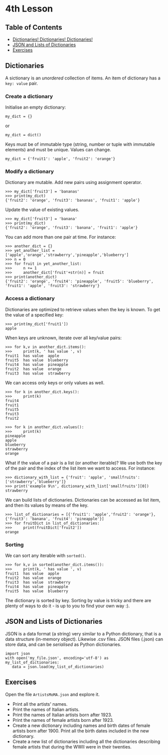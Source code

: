# 4th Lesson
## Table of Contents
 * [Dictionaries! Dictionaries! Dictionaries!](#dictionaries)
 * [JSON and Lists of Dictionaries](#JSON_and_Lists_of_Dictionaries)
 * [Exercises](#exercises)

## Dictionaries
A sictionary is an *unordered* collection of items. An item of dictionary has a `key: value` pair.

### Create a dictionary
Initialise an empty dictionary:
~~~~
my_dict = {}
~~~~
or
~~~~
my_dict = dict()
~~~~

Keys must be of immutable type (string, number or tuple with immutable elements) and must be unique. Values can change.
~~~~
my_dict = {'fruit1': 'apple', 'fruit2': 'orange'}
~~~~

### Modify a dictionary
Dictionary are mutable. Add new pairs using assignment operator.
~~~~
>>> my_dict['fruit3'] = 'bananas'
>>> print(my_dict)
{'fruit2': 'orange', 'fruit3': 'bananas', 'fruit1': 'apple'}
~~~~

Update the value of existing values.

~~~~
>>> my_dict['fruit3'] = 'banana'
>>> print(my_dict)
{'fruit2': 'orange', 'fruit3': 'banana', 'fruit1': 'apple'}
~~~~

You can add more than one pair at time. For instance:

~~~~
>>> another_dict = {}
>>> yet_another_list = ['apple','orange','strawberry','pineapple','blueberry']
>>> n = 0
>>> for fruit in yet_another_list:
>>> 	n += 1
>>> 	another_dict['fruit'+str(n)] = fruit
>>> print(another_dict)
{'fruit2': 'orange', 'fruit4': 'pineapple', 'fruit5': 'blueberry', 'fruit1': 'apple', 'fruit3': 'strawberry'}
~~~~

### Access a dictionary
Dictionaries are optimized to retrieve values when the key is known. To get the value of a specified key:

~~~~
>>> print(my_dict['fruit1'])
apple
~~~~

When keys are unknown, iterate over all key/value pairs:

~~~~
>>> for k,v in another_dict.items():
>>> 	print(k, ' has value ', v)
fruit1  has value  apple
fruit5  has value  blueberry
fruit4  has value  pineapple
fruit2  has value  orange
fruit3  has value  strawberry
~~~~

We can access only keys or only values as well.

~~~~
>>> for k in another_dict.keys():
>>> 	print(k)
fruit4
fruit1
fruit5
fruit3
fruit2

>>> for k in another_dict.values():
>>> 	print(k)
pineapple
apple
blueberry
strawberry
orange
~~~~

What if the value of a pair is a list (or another iterable)? We use both the key of the pair and the index of the list item we want to access. For instance:

~~~~
>>> dictionary_with_list = {'fruit': 'apple', 'smallfruits': ['strawberry','blueberry']}
>>> print('example 9\n', dictionary_with_list['smallfruits'][0])
strawberry
~~~~

We can build lists of dictionaries. Dictionaries can be accessed as list item, and then its values by means of the key.

~~~~
>>> list_of_dictionaries = [{'fruit1': 'apple','fruit2': 'orange'},{'fruit3': 'banana', 'fruit4': 'pineapple'}]
>>> for fruitDict in list_of_dictionaries:
>>> 	print(fruitDict['fruit2'])
orange
~~~~

### Sorting

We can sort any iterable with `sorted()`.

~~~~
>>> for k,v in sorted(another_dict.items()):
>>> 	print(k, ' has value ', v)
fruit1  has value  apple
fruit2  has value  orange
fruit3  has value  strawberry
fruit4  has value  pineapple
fruit5  has value  blueberry
~~~~

The dictionary is sorted by key. Sorting by value is tricky and there are plenty of ways to do it - is up to you to find your own way :).

## JSON and Lists of Dictionaries

JSON is a data format (a string) very similar to a Python dictionary, that is a data structure (in-memory object). Likewise .csv files. JSON files (.json) can store data, and can be *serialised* as Python dictionaries.

~~~~
import json
with open('my_file.json', encoding='utf-8') as my_list_of_dictionaries:
   data = json.load(my_list_of_dictionaries)
~~~~

## Exercises

Open the file `ArtistsMoMA.json` and explore it.

 * Print all the artists' names.
 * Print the names of Italian artists.
 * Print the names of Italian artists born after 1923.
 * Print the names of female artists born after 1923.
 * Create a new dictionary including names and birth dates of female artists born after 1900. Print all the birth dates included in the new dictionary.
 * Create a new list of dictionaries including all the dictionaries describing female artists that during the WWII were in their twenties.
